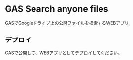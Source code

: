 # GAS Search anyone files

GASでGoogleドライブ上の公開ファイルを検索するWEBアプリ

## デプロイ

GASで公開して、WEBアプリとしてデプロイしてください。
